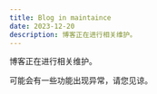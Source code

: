```yaml
---
title: Blog in maintaince
date: 2023-12-20
description: 博客正在进行相关维护。
---
```


博客正在进行相关维护。

可能会有一些功能出现异常，请您见谅。